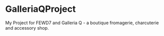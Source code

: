# GalleriaQProject
My Project for FEWD7 and Galleria Q - a boutique fromagerie, charcuterie and accessory shop.
